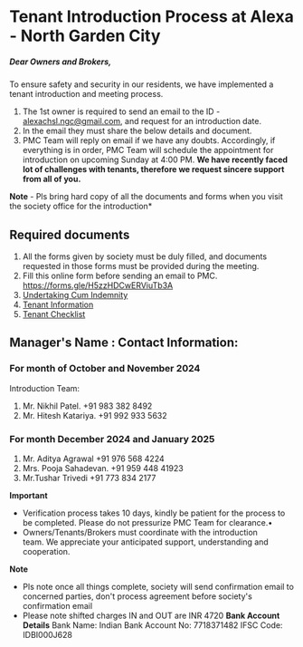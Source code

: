 # Tenant Introduction Process at Alexa - North Garden City

##### Dear Owners and Brokers, 
To ensure safety and security in our residents, we have implemented a tenant introduction and meeting process. 

1. The 1st owner is required to send an email to the ID - alexachsl.ngc@gmail.com, and request for an introduction date.
2. In the email they must share the below details and document.
3. PMC Team will reply on email if we have any doubts. Accordingly, if everything is in order, PMC Team will schedule the appointment for introduction on upcoming Sunday at 4:00 PM.
**We have recently faced lot of challenges with tenants, therefore we request sincere support from all of you.** 

**Note** - Pls bring hard copy of all the documents and forms when you visit the society office for the introduction* 

## Required documents
1. All the forms given by society must be duly filled, and documents requested in those forms must be provided during the meeting.
2. Fill this online form before sending an email to PMC. https://forms.gle/H5zzHDCwERViuTb3A
3. [Undertaking Cum Indemnity](../documents/undertaking-cum-indemnity.pdf)
4. [Tenant Information](../documents/tenant-information.pdf)
5. [Tenant Checklist](../documents/tenant-checklist.pdf)

## Manager's Name : Contact Information: 
### For month of October and November 2024
Introduction Team:
  1. Mr. Nikhil Patel. +91 983 382 8492
  2. ⁠Mr. Hitesh Katariya. +91 992 933 5632
  
### For month December 2024 and January 2025 
1. Mr. Aditya Agrawal +91 976 568 4224
2. ⁠Mrs. Pooja Sahadevan. +91 959 448 41923
3. ⁠Mr.Tushar Trivedi +91 773 834 2177

**Important** 
- ⁠Verification process takes 10 days, kindly be patient for the process to be completed. Please do not pressurize PMC Team for clearance.•
- ⁠Owners/Tenants/Brokers must coordinate with the introduction team. We appreciate your anticipated support, understanding and cooperation.

**Note** 
- Pls note once all things complete, society will send confirmation email to concerned parties, don't process agreement before society's confirmation email
- Please note shifted charges IN and OUT are INR 4720
  **Bank Account Details**
  Bank Name: Indian Bank
  Account No: 7718371482
  IFSC Code: IDBI000J628

